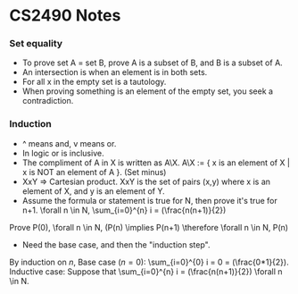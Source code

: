 # CS2490 Notes

### Set equality

- To prove set A = set B, prove A is a subset of B, and B is a subset of A.
- An intersection is when an element is in both sets.
- For all x in the empty set is a tautology. 
- When proving something is an element of the empty set, you seek a contradiction.

### Induction 

- ^ means and, v means or. 
- In logic or is inclusive. 
- The compliment of A in X is written as A\X. A\X := { x is an element of X | x is NOT an element of A }. (Set minus)
- XxY => Cartesian product. XxY is the set of pairs (x,y) where x is an element of X, and y is an element of Y. 
- Assume the formula or statement is true for N, then prove it's true for n+1. 
\forall n \in N, \sum_{i=0}^{n} i = \(\frac{n(n+1)}{2}\)

Prove P(0),
\forall n \in N, (P(n) \implies P(n+1) 
\therefore \forall n \in N, P(n)

- Need the base case, and then the "induction step". 

By induction on $n$, 
Base case $(n=0)$: \sum_{i=0}^{0} i = 0 = \(\frac{0*1}{2}\).
Inductive case: Suppose that \sum_{i=0}^{n} i = \(\frac{n(n+1)}{2}\) \forall n \in N.
